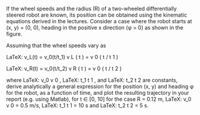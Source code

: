  If the wheel speeds and the radius (R) of a two-wheeled differentially steered robot are known, its position can be obtained using the kinematic equations derived in the lectures. Consider a case where the robot starts at (x, y) = (0, 0), heading in the positive x direction (φ = 0) as shown in the figure.

Assuming that the wheel speeds vary as

LaTeX: v_L(t) = v_0(t/t_1) v L ( t ) = v 0 ( t / t 1 )

LaTeX: v_R(t) = v_0(t/t_2) v R ( t ) = v 0 ( t / t 2 )

where LaTeX: v_0 v 0 , LaTeX: t_1 t 1 , and LaTeX: t_2 t 2 are constants, derive analytically a general expression for the position (x, y) and heading φ for the robot, as a function of time, and plot the resulting trajectory in your report (e.g. using Matlab), for t ∈ [0, 10] for the case R = 0.12 m, LaTeX: v_0 v 0 = 0.5 m/s, LaTeX: t_1 t 1 = 10 s and LaTeX: t_2 t 2 = 5 s.
